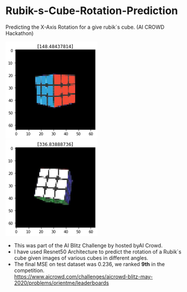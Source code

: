 # Rubik-s-Cube-Rotation-Prediction
Predicting the X-Axis Rotation for a give rubik`s cube. (AI CROWD Hackathon)

![Sample 1](download.png)  ![Sample2](download%20(1).png)

- This was part of the AI Blitz Challenge by hosted byAI Crowd.<br>
- I have used Resnet50 Architecture to predict the rotation of a Rubik`s cube given images of various cubes in different angles.<br>
- The final MSE on test dataset was 0.236, we ranked <b>9th</b> in the competition.<br>
https://www.aicrowd.com/challenges/aicrowd-blitz-may-2020/problems/orientme/leaderboards
